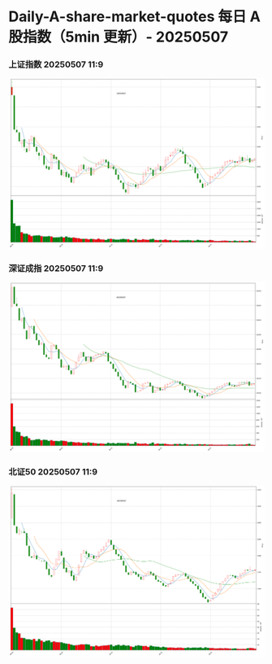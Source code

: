 
# Daily-A-share-market-quotes 每日 A 股指数（5min 更新）- 20250507

### 上证指数 20250507 11:9
![](./fig/2025/5/20250507-sh000001.png)

### 深证成指 20250507 11:9
![](./fig/2025/5/20250507-sz399001.png)

### 北证50 20250507 11:9
![](./fig/2025/5/20250507-bj899050.png)
